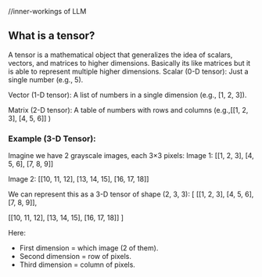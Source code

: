 //inner-workings of LLM

## What is a tensor? 
A tensor is a mathematical object that generalizes the idea of scalars, vectors, and matrices to higher dimensions.
Basically its like matrices but it is able to represent multiple higher dimensions.
Scalar (0-D tensor): Just a single number (e.g., 5).

Vector (1-D tensor): A list of numbers in a single dimension (e.g., [1, 2, 3]).

Matrix (2-D tensor): A table of numbers with rows and columns (e.g.,[[1, 2, 3], [4, 5, 6]] )

 ### Example (3-D Tensor):

Imagine we have 2 grayscale images, each 3×3 pixels:
Image 1:
[[1, 2, 3],
 [4, 5, 6],
 [7, 8, 9]]

Image 2:
[[10, 11, 12],
 [13, 14, 15],
 [16, 17, 18]]

We can represent this as a 3-D tensor of shape (2, 3, 3):
[
 [[1, 2, 3],
  [4, 5, 6],
  [7, 8, 9]],

 [[10, 11, 12],
  [13, 14, 15],
  [16, 17, 18]]
]

Here:
- First dimension = which image (2 of them).
- Second dimension = row of pixels.
- Third dimension = column of pixels.
